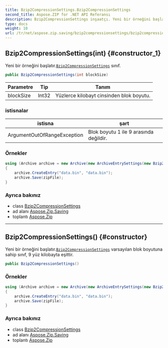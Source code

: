 ```yaml
---
title: Bzip2CompressionSettings.Bzip2CompressionSettings
second_title: Aspose.ZIP for .NET API Referansı
description: Bzip2CompressionSettings inşaatçı. Yeni bir örneğini başlatır.Bzip2CompressionSettings sınıf.
type: docs
weight: 10
url: /tr/net/aspose.zip.saving/bzip2compressionsettings/bzip2compressionsettings/
---
```

## Bzip2CompressionSettings(int) {#constructor_1}

Yeni bir örneğini başlatır.[`Bzip2CompressionSettings`](../) sınıf.

```csharp
public Bzip2CompressionSettings(int blockSize)
```

| Parametre | Tip | Tanım |
| --- | --- | --- |
| blockSize | Int32 | Yüzlerce kilobayt cinsinden blok boyutu. |

### istisnalar

| istisna | şart |
| --- | --- |
| ArgumentOutOfRangeException | Blok boyutu 1 ile 9 arasında değildir. |

### Örnekler

```csharp
using (Archive archive = new Archive(new ArchiveEntrySettings(new Bzip2CompressionSettings(1))))
{
    archive.CreateEntry("data.bin", "data.bin");
    archive.Save(zipFile);
}
```

### Ayrıca bakınız

* class [Bzip2CompressionSettings](../)
* ad alanı [Aspose.Zip.Saving](../../bzip2compressionsettings/)
* toplantı [Aspose.Zip](../../../)

---

## Bzip2CompressionSettings() {#constructor}

Yeni bir örneğini başlatır.[`Bzip2CompressionSettings`](../) varsayılan blok boyutuna sahip sınıf, 9 yüz kilobayta eşittir.

```csharp
public Bzip2CompressionSettings()
```

### Örnekler

```csharp
using (Archive archive = new Archive(new ArchiveEntrySettings(new Bzip2CompressionSettings())))
{
    archive.CreateEntry("data.bin", "data.bin");
    archive.Save(zipFile);
}
```

### Ayrıca bakınız

* class [Bzip2CompressionSettings](../)
* ad alanı [Aspose.Zip.Saving](../../bzip2compressionsettings/)
* toplantı [Aspose.Zip](../../../)


